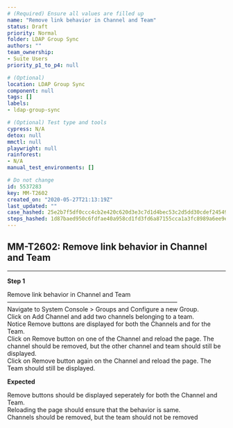 ```yaml
---
# (Required) Ensure all values are filled up
name: "Remove link behavior in Channel and Team"
status: Draft
priority: Normal
folder: LDAP Group Sync
authors: ""
team_ownership: 
- Suite Users
priority_p1_to_p4: null

# (Optional)
location: LDAP Group Sync
component: null
tags: []
labels: 
- ldap-group-sync

# (Optional) Test type and tools
cypress: N/A
detox: null
mmctl: null
playwright: null
rainforest: 
- N/A
manual_test_environments: []

# Do not change
id: 5537283
key: MM-T2602
created_on: "2020-05-27T21:13:19Z"
last_updated: ""
case_hashed: 25e2b7f5df0ccc4cb2e420c620d3e3c7d1d4bec53c2d5dd30cdef24549eefe7525e7f20e1921f75f7ef0cdcfdc9846cf
steps_hashed: 1d87baed950c6fdfae40a958cd1fd3fd6a87155cca1a3fc8989a6ee9e7e4911541868c3784767e5467138bb2489ea38a
---
```


<!-- (Auto-generated) Based on frontmatter's "key" and "name" -->

## MM-T2602: Remove link behavior in Channel and Team

---

**Step 1**

Remove link behavior in Channel and Team\
————————————————————————————\
Navigate to System Console > Groups and Configure a new Group.\
Click on Add Channel and add two channels belonging to a team.\
Notice Remove buttons are displayed for both the Channels and for the Team.\
Click on Remove button on one of the Channel and reload the page. The channel should be removed, but the other channel and team should still be displayed.\
Click on Remove button again on the Channel and reload the page. The Team should still be displayed.

**Expected**

Remove buttons should be displayed seperately for both the Channel and Team.\
Reloading the page should ensure that the behavior is same.\
Channels should be removed, but the team should not be removed
